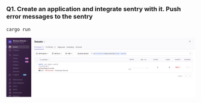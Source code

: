 ### Q1. Create an application and integrate sentry with it. Push error messages to the sentry
```bash
cargo run
```
![Q1](./screenshots/sentry_error.png)